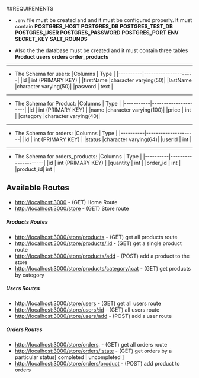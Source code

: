 ##REQUIREMENTS
 - <code>.env</code> file must be created and and it must be configured properly. 
    It must contain 
    <strong>POSTGRES_HOST
    POSTGRES_DB
    POSTGRES_TEST_DB
    POSTGRES_USER
    POSTGRES_PASSWORD
    POSTGRES_PORT
    ENV
    SECRET_KEY
    SALT_ROUNDS</strong>

- Also the the database must be created and it must contain three tables
  <strong>
    Product
    users
    orders
    order_products
  </strong>
---
- The Schema for users:
   |Columns    | Type               |
   |----------|---------------------|
   |id        |  int (PRIMARY KEY)  | 
   |firstName |character varying(50)|
   |lastName  |character varying(50)|
   |pasword   |     text            |

---
- The Schema for Product:
   |Columns    | Type                |
   |-----------|---------------------|
   |id         |  int (PRIMARY KEY)  | 
   |name       |character varying(100)|
   |price      |     int             |
   |category   |character varying(40)|


---
- The Schema for orders:
   |Columns    | Type  |
   |----------|---------------------|
   |id        |  int (PRIMARY KEY)  | 
   |status    |character varying(64)|
   |userId    |     int             |

---
- The Schema for orders_products:
   |Columns    | Type  |
   |----------|---------------------|
   |id        |  int (PRIMARY KEY)  | 
   |quantity  |     int             |
   |order_id  |     int             |
   |product_id|     int             |

## Available Routes
- <a href="http://localhost:3000">http://localhost:3000</a> - (GET) Home Route
- <a href="http://localhost:3000/store">http://localhost:3000/store</a> - (GET) Store route
##### Products Routes
- <a href="http://localhost:3000/store/products">http://localhost:3000/store/products</a> - (GET) get all products route
- <a href="http://localhost:3000/store/prouducts/:id">http://localhost:3000/store/products/:id</a> - (GET) get a single product route
- <a href="http://localhost:3000/store/products/add">http://localhost:3000/store/products/add</a> - (POST) add a product to the store
- <a href="http://localhost:3000/store/products/category/:cat">http://localhost:3000/store/products/category/:cat</a> - (GET) get products by category

##### Users Routes
- <a href="http://localhost:3000/store/users">http://localhost:3000/store/users</a> - (GET) get all users route
- <a href="http://localhost:3000/store/users/:id">http://localhost:3000/store/users/:id</a> - (GET)  all users route
- <a href="http://localhost:3000/store/users/add">http://localhost:3000/store/users/add</a> - (POST) add a user route
  


##### Orders Routes
- <a href="http://localhost:3000/store/orders">http://localhost:3000/store/orders</a>. - (GET) get all orders route
- <a href="http://localhost:3000/store/orders/:state">http://localhost:3000/store/orders/:state</a> - (GET)  get orders by a particular status[ completed | uncompleted ]
- <a href="http://localhost:3000/store/orders/product">http://localhost:3000/store/orders/product</a> - (POST) add product to orders


